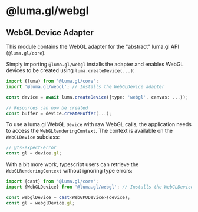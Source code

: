 # @luma.gl/webgl

## WebGL Device Adapter

This module contains the WebGL adapter for the "abstract" luma.gl API (`@luma.gl/core`).

Simply importing `@luma.gl/webgl` installs the adapter and enables WebGL devices to
be created using `luma.createDevice(...)`:

```typescript
import {luma} from '@luma.gl/core';
import '@luma.gl/webgl'; // Installs the WebGLDevice adapter

const device = await luma.createDevice({type: 'webgl', canvas: ...});

// Resources can now be created
const buffer = device.createBuffer(...);
```

To use a luma.gl WebGL `Device` with raw WebGL calls, the application needs to access
the `WebGLRenderingContext`. The context is available on the `WebGLDevice` subclass:

```typescript
// @ts-expect-error
const gl = device.gl;
```

With a bit more work, typescript users can retrieve the `WebGLRenderingContext`
without ignoring type errors:

```typescript
import {cast} from '@luma.gl/core';
import {WebGLDevice} from '@luma.gl/webgl'; // Installs the WebGLDevice adapter

const webglDevice = cast<WebGPUDevice>(device);
const gl = webglDevice.gl;
```
